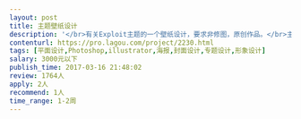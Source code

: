 ```yaml
---                
layout: post       
title: 主题壁纸设计           
description: '</br>有关Exploit主题的一个壁纸设计，要求非修图，原创作品。</br>主要用于电脑桌面背景，设计主题必需突出文字“Exploit”，并将“Www.15PB.Com”隐藏到设计元素中去。</br></br>壁纸的整体设计要求有品质，细节经得起推敲，构图合理、配色合理，物体/人物结构合理，比例正确。</br></br>景深控制合理，透视正确，偏写实风格。</br>'     
contenturl: https://pro.lagou.com/project/2230.html      
tags: [平面设计,Photoshop,illustrator,海报,封面设计,专题设计,形象设计]            
salary: 3000元以下          
publish_time: 2017-03-16 21:48:02         
review: 1764人                   
apply: 2人                   
recommend: 1人                   
time_range: 1-2周              
---                 
```

